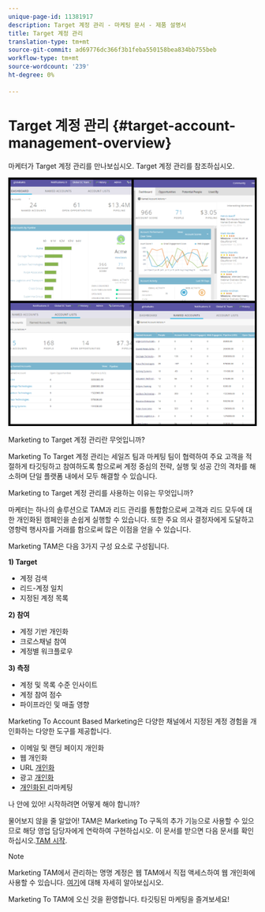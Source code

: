 ```yaml
---
unique-page-id: 11381917
description: Target 계정 관리 - 마케팅 문서 - 제품 설명서
title: Target 계정 관리
translation-type: tm+mt
source-git-commit: ad69776dc366f3b1feba550158bea834bb755beb
workflow-type: tm+mt
source-wordcount: '239'
ht-degree: 0%

---
```



# Target 계정 관리 {#target-account-management-overview}

마케터가 Target 계정 관리를 만나보십시오. Target 계정 관리를 참조하십시오.

![](assets/photo-collage.png)

Marketing to Target 계정 관리란 무엇입니까?

Marketing To Target 계정 관리는 세일즈 팀과 마케팅 팀이 협력하여 주요 고객을 적절하게 타깃팅하고 참여하도록 함으로써 계정 중심의 전략, 실행 및 성공 간의 격차를 해소하며 단일 플랫폼 내에서 모두 해결할 수 있습니다.

Marketing to Target 계정 관리를 사용하는 이유는 무엇입니까?

마케터는 하나의 솔루션으로 TAM과 리드 관리를 통합함으로써 고객과 리드 모두에 대한 개인화된 캠페인을 손쉽게 실행할 수 있습니다. 또한 주요 의사 결정자에게 도달하고 영향력 행사자를 거래를 함으로써 많은 이점을 얻을 수 있습니다.

Marketing TAM은 다음 3가지 구성 요소로 구성됩니다.

**1) Target**

* 계정 검색
* 리드-계정 일치
* 지정된 계정 목록

**2) 참여**

* 계정 기반 개인화
* 크로스채널 참여
* 계정별 워크플로우

**3) 측정**

* 계정 및 목록 수준 인사이트
* 계정 참여 점수
* 파이프라인 및 매출 영향

Marketing To Account Based Marketing은 다양한 채널에서 지정된 계정 경험을 개인화하는 다양한 도구를 제공합니다.

* 이메일 및 랜딩 페이지 개인화
* 웹 개인화
* URL [개인화](/help/marketo/product-docs/demand-generation/landing-pages/personalizing-landing-pages/enable-personalized-urls-for-your-account.md)
* 광고 [개인화](/help/marketo/product-docs/demand-generation/facebook/create-a-custom-audience-in-facebook.md)
* [개인화된 ](/help/marketo/product-docs/web-personalization/website-retargeting/retargeting-with-web-personalization-data.md) 리마케팅

나 안에 있어! 시작하려면 어떻게 해야 합니까?

물어보지 않을 줄 알았어! TAM은 Marketing To 구독의 추가 기능으로 사용할 수 있으므로 해당 영업 담당자에게 연락하여 구현하십시오. 이 문서를 받으면 다음 문서를 확인하십시오.[TAM 시작](/help/marketo/product-docs/target-account-management/setup-tam/getting-started-with-tam.md).

>[!NOTE]
>
>Marketing TAM에서 관리하는 명명 계정은 웹 TAM에서 직접 액세스하여 웹 개인화에 사용할 수 있습니다. [여기](/help/marketo/product-docs/web-personalization/account-based-web-marketing/account-based-web-marketing-with-tam.md)에 대해 자세히 알아보십시오.

Marketing To TAM에 오신 것을 환영합니다. 타깃팅된 마케팅을 즐겨보세요!
